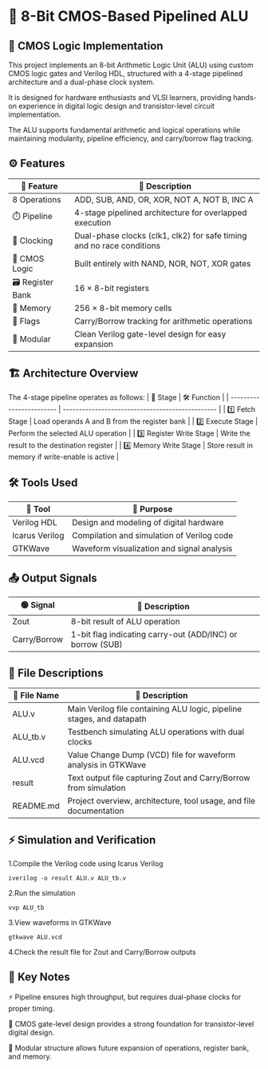 # 🔧 8-Bit CMOS-Based Pipelined ALU
## 🧠 CMOS Logic Implementation

This project implements an 8-bit Arithmetic Logic Unit (ALU) using custom CMOS logic gates and Verilog HDL, structured with a 4-stage pipelined architecture and a dual-phase clock system.

It is designed for hardware enthusiasts and VLSI learners, providing hands-on experience in digital logic design and transistor-level circuit implementation.

The ALU supports fundamental arithmetic and logical operations while maintaining modularity, pipeline efficiency, and carry/borrow flag tracking. 
## ⚙️ Features
| 🔢 Feature        | 📝 Description                                                        |
| ----------------- | --------------------------------------------------------------------- |
| 8 Operations      | ADD, SUB, AND, OR, XOR, NOT A, NOT B, INC A                           |
| ⏱️ Pipeline       | 4-stage pipelined architecture for overlapped execution               |
| 🔄 Clocking       | Dual-phase clocks (clk1, clk2) for safe timing and no race conditions |
| 🧠 CMOS Logic     | Built entirely with NAND, NOR, NOT, XOR gates                         |
| 🗃️ Register Bank | 16 × 8-bit registers                                                  |
| 💾 Memory         | 256 × 8-bit memory cells                                              |
| 🚩 Flags          | Carry/Borrow tracking for arithmetic operations                       |
| 🧩 Modular        | Clean Verilog gate-level design for easy expansion                    |

## 🏗️ Architecture Overview

The 4-stage pipeline operates as follows:
| 🔢 Stage                 | 🛠️ Function                                     |
| ------------------------ | ------------------------------------------------ |
| 1️⃣ Fetch Stage          | Load operands A and B from the register bank     |
| 2️⃣ Execute Stage        | Perform the selected ALU operation               |
| 3️⃣ Register Write Stage | Write the result to the destination register     |
| 4️⃣ Memory Write Stage   | Store result in memory if write-enable is active |

## 🛠️ Tools Used
| 🧰 Tool        | 📝 Purpose                                 |
| -------------- | ------------------------------------------ |
| Verilog HDL    | Design and modeling of digital hardware    |
| Icarus Verilog | Compilation and simulation of Verilog code |
| GTKWave        | Waveform visualization and signal analysis |

## 📤 Output Signals
| 🟢 Signal    | 📝 Description                                            |
| ------------ | --------------------------------------------------------- |
| Zout         | 8-bit result of ALU operation                             |
| Carry/Borrow | 1-bit flag indicating carry-out (ADD/INC) or borrow (SUB) |

## 📂 File Descriptions
| 📄 File Name | 📝 Description                                                        |
| ------------ | --------------------------------------------------------------------- |
| ALU.v        | Main Verilog file containing ALU logic, pipeline stages, and datapath |
| ALU_tb.v     | Testbench simulating ALU operations with dual clocks                  |
| ALU.vcd      | Value Change Dump (VCD) file for waveform analysis in GTKWave         |
| result       | Text output file capturing Zout and Carry/Borrow from simulation      |
| README.md    | Project overview, architecture, tool usage, and file documentation    |

## ⚡ Simulation and Verification
1.Compile the Verilog code using Icarus Verilog 
```
iverilog -o result ALU.v ALU_tb.v
```
2.Run the simulation
```
vvp ALU_tb
```
3.View waveforms in GTKWave
```
gtkwave ALU.vcd
```
4.Check the result file for Zout and Carry/Borrow outputs

## 📝 Key Notes

⚡ Pipeline ensures high throughput, but requires dual-phase clocks for proper timing.

🧠 CMOS gate-level design provides a strong foundation for transistor-level digital design.

🧩 Modular structure allows future expansion of operations, register bank, and memory.





